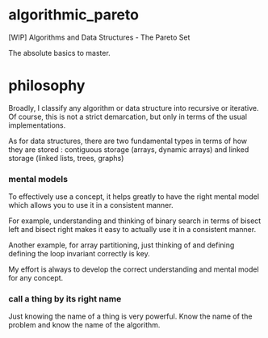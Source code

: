 # algorithmic_pareto

[WIP]  Algorithms and Data Structures - The Pareto Set

The absolute basics to master.

# philosophy

Broadly, I classify any algorithm or data structure into recursive or iterative. Of course, this is not a strict demarcation, but only in terms of the usual implementations.


As for data structures, there are two fundamental types in terms of how they are stored : contiguous storage (arrays, dynamic arrays) and linked storage (linked lists, trees, graphs) 

### mental models

To effectively use a concept, it helps greatly to have the right mental model which allows you to use it in a consistent manner.

For example, understanding and thinking of binary search in terms of bisect left and bisect right makes it easy to actually use it in a consistent manner.

Another example, for array partitioning, just thinking of and defining defining the loop invariant correctly is key. 

My effort is always to develop the correct understanding and mental model for any concept.

### call a thing by its right name

Just knowing the name of a thing is very powerful.  Know the name of the problem and know the name of the algorithm.